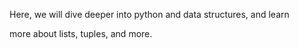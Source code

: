 Here, we will dive deeper into python and data structures, and learn

more about lists, tuples, and more.
